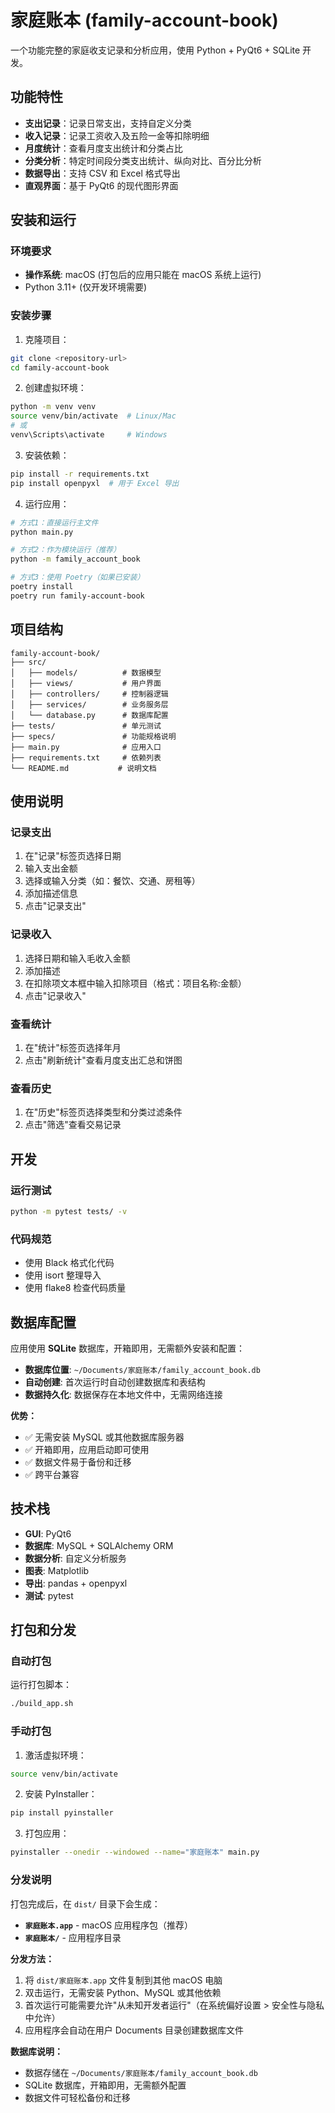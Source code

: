 # 家庭账本 (family-account-book)

一个功能完整的家庭收支记录和分析应用，使用 Python + PyQt6 + SQLite 开发。

## 功能特性

- **支出记录**：记录日常支出，支持自定义分类
- **收入记录**：记录工资收入及五险一金等扣除明细
- **月度统计**：查看月度支出统计和分类占比
- **分类分析**：特定时间段分类支出统计、纵向对比、百分比分析
- **数据导出**：支持 CSV 和 Excel 格式导出
- **直观界面**：基于 PyQt6 的现代图形界面

## 安装和运行

### 环境要求

- **操作系统**: macOS (打包后的应用只能在 macOS 系统上运行)
- Python 3.11+ (仅开发环境需要)

### 安装步骤

1. 克隆项目：

```bash
git clone <repository-url>
cd family-account-book
```

2. 创建虚拟环境：

```bash
python -m venv venv
source venv/bin/activate  # Linux/Mac
# 或
venv\Scripts\activate     # Windows
```

3. 安装依赖：

```bash
pip install -r requirements.txt
pip install openpyxl  # 用于 Excel 导出
```

4. 运行应用：

```bash
# 方式1：直接运行主文件
python main.py

# 方式2：作为模块运行（推荐）
python -m family_account_book

# 方式3：使用 Poetry（如果已安装）
poetry install
poetry run family-account-book
```

## 项目结构

```
family-account-book/
├── src/
│   ├── models/          # 数据模型
│   ├── views/           # 用户界面
│   ├── controllers/     # 控制器逻辑
│   ├── services/        # 业务服务层
│   └── database.py      # 数据库配置
├── tests/               # 单元测试
├── specs/               # 功能规格说明
├── main.py              # 应用入口
├── requirements.txt     # 依赖列表
└── README.md           # 说明文档
```

## 使用说明

### 记录支出

1. 在"记录"标签页选择日期
2. 输入支出金额
3. 选择或输入分类（如：餐饮、交通、房租等）
4. 添加描述信息
5. 点击"记录支出"

### 记录收入

1. 选择日期和输入毛收入金额
2. 添加描述
3. 在扣除项文本框中输入扣除项目（格式：项目名称:金额）
4. 点击"记录收入"

### 查看统计

1. 在"统计"标签页选择年月
2. 点击"刷新统计"查看月度支出汇总和饼图

### 查看历史

1. 在"历史"标签页选择类型和分类过滤条件
2. 点击"筛选"查看交易记录

## 开发

### 运行测试

```bash
python -m pytest tests/ -v
```

### 代码规范

- 使用 Black 格式化代码
- 使用 isort 整理导入
- 使用 flake8 检查代码质量

## 数据库配置

应用使用 **SQLite** 数据库，开箱即用，无需额外安装和配置：

- **数据库位置**: `~/Documents/家庭账本/family_account_book.db`
- **自动创建**: 首次运行时自动创建数据库和表结构
- **数据持久化**: 数据保存在本地文件中，无需网络连接

**优势：**

- ✅ 无需安装 MySQL 或其他数据库服务器
- ✅ 开箱即用，应用启动即可使用
- ✅ 数据文件易于备份和迁移
- ✅ 跨平台兼容

## 技术栈

- **GUI**: PyQt6
- **数据库**: MySQL + SQLAlchemy ORM
- **数据分析**: 自定义分析服务
- **图表**: Matplotlib
- **导出**: pandas + openpyxl
- **测试**: pytest

## 打包和分发

### 自动打包

运行打包脚本：

```bash
./build_app.sh
```

### 手动打包

1. 激活虚拟环境：

```bash
source venv/bin/activate
```

2. 安装 PyInstaller：

```bash
pip install pyinstaller
```

3. 打包应用：

```bash
pyinstaller --onedir --windowed --name="家庭账本" main.py
```

### 分发说明

打包完成后，在 `dist/` 目录下会生成：

- **`家庭账本.app`** - macOS 应用程序包（推荐）
- **`家庭账本/`** - 应用程序目录

**分发方法：**

1. 将 `dist/家庭账本.app` 文件复制到其他 macOS 电脑
2. 双击运行，无需安装 Python、MySQL 或其他依赖
3. 首次运行可能需要允许"从未知开发者运行"（在系统偏好设置 > 安全性与隐私中允许）
4. 应用程序会自动在用户 Documents 目录创建数据库文件

**数据库说明：**

- 数据存储在 `~/Documents/家庭账本/family_account_book.db`
- SQLite 数据库，开箱即用，无需额外配置
- 数据文件可轻松备份和迁移
